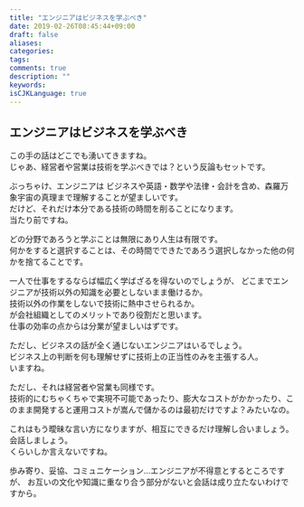 ```yaml
---
title: "エンジニアはビジネスを学ぶべき"
date: 2019-02-26T08:45:44+09:00
draft: false
aliases:
categories:
tags:
comments: true
description: ""
keywords:
isCJKLanguage: true
---
```


## エンジニアはビジネスを学ぶべき

この手の話はどこでも湧いてきますね。  
じゃあ、経営者や営業は技術を学ぶべきでは？という反論もセットです。

ぶっちゃけ、エンジニアは
ビジネスや英語・数学や法律・会計を含め、森羅万象宇宙の真理まで理解することが望ましいです。  
だけど、それだけ本分である技術の時間を削ることになります。  
当たり前ですね。

どの分野であろうと学ぶことは無限にあり人生は有限です。  
何かをすると選択することは、その時間でできたであろう選択しなかった他の何かを捨てることです。

一人で仕事をするならば幅広く学ばざるを得ないのでしょうが、
どこまでエンジニアが技術以外の知識を必要としないまま働けるか。  
技術以外の作業をしないで技術に熱中させられるか。  
が会社組織としてのメリットであり役割だと思います。  
仕事の効率の点からは分業が望ましいはずです。

ただし、ビジネスの話が全く通じないエンジニアはいるでしょう。  
ビジネス上の判断を何も理解せずに技術上の正当性のみを主張する人。  
いますね。

ただし、それは経営者や営業も同様です。  
技術的にむちゃくちゃで実現不可能であったり、膨大なコストがかかったり、このまま開発すると運用コストが嵩んで儲かるのは最初だけですよ？みたいなの。

これはもう曖昧な言い方になりますが、相互にできるだけ理解し合いましょう。  
会話しましょう。  
くらいしか言えないですね。

歩み寄り、妥協、コミュニケーション…エンジニアが不得意とするところですが、
お互いの文化や知識に重なり合う部分がないと会話は成り立たないわけですから。
